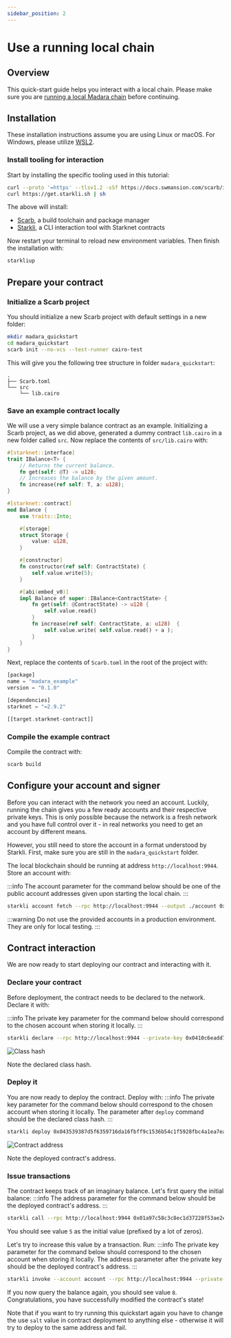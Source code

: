 ```yaml
---
sidebar_position: 2
---
```


# Use a running local chain

## Overview

This quick-start guide helps you interact with a local chain. Please make sure you are [running a local Madara chain](run_localchain) before continuing.

## Installation

These installation instructions assume you are using Linux or macOS. For Windows, please utilize [WSL2](https://learn.microsoft.com/en-us/windows/wsl/).

### Install tooling for interaction

Start by installing the specific tooling used in this tutorial:
```bash
curl --proto '=https' --tlsv1.2 -sSf https://docs.swmansion.com/scarb/install.sh | sh
curl https://get.starkli.sh | sh
```
The above will install:
- [Scarb](https://docs.swmansion.com/scarb/), a build toolchain and package manager
- [Starkli](https://book.starkli.rs), a CLI interaction tool with Starknet contracts

Now restart your terminal to reload new environment variables. Then finish the installation with:

```bash
starkliup
```

## Prepare your contract

### Initialize a Scarb project

You should initialize a new Scarb project with default settings in a new folder:
```bash
mkdir madara_quickstart
cd madara_quickstart
scarb init --no-vcs --test-runner cairo-test
```

This will give you the following tree structure in folder `madara_quickstart`:
```
.
├── Scarb.toml
└── src
    └── lib.cairo
```

### Save an example contract locally

We will use a very simple balance contract as an example. Initializing a Scarb project, as we did above, generated a dummy contract `lib.cairo` in a new folder called `src`. Now replace the contents of `src/lib.cairo` with:

```rust
#[starknet::interface]
trait IBalance<T> {
    // Returns the current balance.
    fn get(self: @T) -> u128;
    // Increases the balance by the given amount.
    fn increase(ref self: T, a: u128);
}

#[starknet::contract]
mod Balance {
    use traits::Into;

    #[storage]
    struct Storage {
        value: u128, 
    }

    #[constructor]
    fn constructor(ref self: ContractState) {
        self.value.write(5);
    }

    #[abi(embed_v0)]
    impl Balance of super::IBalance<ContractState> {
        fn get(self: @ContractState) -> u128 {
            self.value.read()
        }
        fn increase(ref self: ContractState, a: u128)  {
            self.value.write( self.value.read() + a );
        }
    }
}
```

Next, replace the contents of `Scarb.toml` in the root of the project with:
```rust
[package]
name = "madara_example"
version = "0.1.0"

[dependencies]
starknet = "=2.9.2"

[[target.starknet-contract]]
```

### Compile the example contract

Compile the contract with:

```bash
scarb build
```

## Configure your account and signer

Before you can interact with the network you need an account. Luckily, running the chain gives you a few ready accounts and their respective private keys. This is only possible because the network is a fresh network and you have full control over it - in real networks you need to get an account by different means.

However, you still need to store the account in a format understood by Starkli. First, make sure you are still in the `madara_quickstart` folder.

The local blockchain should be running at address `http://localhost:9944`. Store an account with:

:::info
The account parameter for the command below should be one of the public account addresses given upon starting the local chain.
:::

```bash
starkli account fetch --rpc http://localhost:9944 --output ./account 0x07484e8e3af210b2ead47fa08c96f8d18b616169b350a8b75fe0dc4d2e01d493
```

:::warning
Do not use the provided accounts in a production environment. They are only for local testing.
:::

## Contract interaction

We are now ready to start deploying our contract and interacting with it.

### Declare your contract

Before deployment, the contract needs to be declared to the network. Declare it with:

:::info
The private key parameter for the command below should correspond to the chosen account when storing it locally.
:::

```bash
starkli declare --rpc http://localhost:9944 --private-key 0x0410c6eadd73918ea90b6658d24f5f2c828e39773819c1443d8602a3c72344c2 --compiler-version 2.9.1  --account account ./target/dev/madara_example_Balance.contract_class.json
```

![Class hash](/img/quickstart-local-classhash.png "Resulting class hash")

Note the declared class hash.

### Deploy it

You are now ready to deploy the contract. Deploy with:
:::info
The private key parameter for the command below should correspond to the chosen account when storing it locally. The parameter after `deploy` command should be the declared class hash.
:::
```bash
starkli deploy 0x043539387d5f6359716da16fbff9c1536b54c1f5928fbc4a1ea7ea71414d02ab --rpc http://localhost:9944 --private-key 0x0410c6eadd73918ea90b6658d24f5f2c828e39773819c1443d8602a3c72344c2 --account account --salt 1
```

![Contract address](/img/quickstart-local-contract.png "Resulting class contract address")

Note the deployed contract's address.

### Issue transactions

The contract keeps track of an imaginary balance. Let's first query the initial balance:
:::info
The address parameter for the command below should be the deployed contract's address.
:::
```bash
starkli call --rpc http://localhost:9944 0x01a97c58c3c8ec1d37228f53ae2e34f3e4d65b7c77e1176f3ee6977d04c3b565 get
```

You should see value `5` as the initial value (prefixed by a lot of zeros).

Let's try to increase this value by a transaction. Run:
:::info
The private key parameter for the command below should correspond to the chosen account when storing it locally. The address parameter after the private key should be the deployed contract's address.
:::
```bash
starkli invoke --account account --rpc http://localhost:9944 --private-key 0x0410c6eadd73918ea90b6658d24f5f2c828e39773819c1443d8602a3c72344c2  0x01a97c58c3c8ec1d37228f53ae2e34f3e4d65b7c77e1176f3ee6977d04c3b565 increase 3
```

If you now query the balance again, you should see value `8`. Congratulations, you have successfully modified the contract's state!

Note that if you want to try running this quickstart again you have to change the use `salt` value in contract deployment to anything else - otherwise it will try to deploy to the same address and fail.